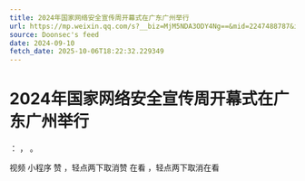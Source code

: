```yaml
---
title: 2024年国家网络安全宣传周开幕式在广东广州举行
url: https://mp.weixin.qq.com/s?__biz=MjM5NDA3ODY4Ng==&mid=2247488787&idx=1&sn=c6971242020510d8962a43e2dd0a090b
source: Doonsec's feed
date: 2024-09-10
fetch_date: 2025-10-06T18:22:32.229349
---
```


# 2024年国家网络安全宣传周开幕式在广东广州举行

：
，
。

视频
小程序
赞
，轻点两下取消赞
在看
，轻点两下取消在看